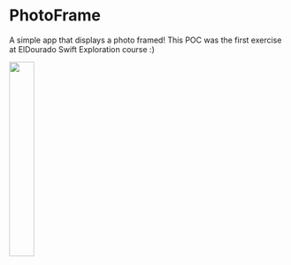 # PhotoFrame

A simple app that displays a photo framed! This POC was the first exercise at ElDourado Swift Exploration course :)

<img src="https://user-images.githubusercontent.com/60624768/162766023-c5a37e49-eacc-4310-a30b-0dbe06bb5634.png" width=30% height=30%>
